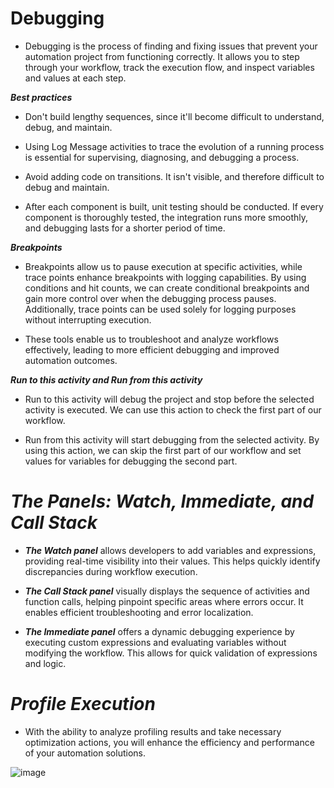 # Debugging 

- Debugging is the process of finding and fixing issues that prevent your automation project from functioning correctly. It allows you to step through your workflow, track the execution flow, and inspect variables and values at each step.

  

***Best practices***


- Don't build lengthy sequences, since it'll become difficult to understand, debug, and maintain.


- Using Log Message activities to trace the evolution of a running process is essential for supervising, diagnosing, and debugging a process.


- Avoid adding code on transitions. It isn't visible, and therefore difficult to debug and maintain.


- After each component is built, unit testing should be conducted. If every component is thoroughly tested, the integration runs more smoothly, and debugging lasts for a shorter period of time.




***Breakpoints*** 


- Breakpoints allow us to pause execution at specific activities, while trace points enhance breakpoints with logging capabilities. By using conditions and hit counts, we can create conditional breakpoints and gain more control over when the debugging process pauses. Additionally, trace points can be used solely for logging purposes without interrupting execution. 

- These tools enable us to troubleshoot and analyze workflows effectively, leading to more efficient debugging and improved automation outcomes. 



***Run to this activity and Run from this activity***

 

- Run to this activity will debug the project and stop before the selected activity is executed. We can use this action to check the first part of our workflow.

 

- Run from this activity will start debugging from the selected activity. By using this action, we can skip the first part of our workflow and set values for variables for debugging the second part.




 # ***The Panels: Watch, Immediate, and Call Stack***



- ***The Watch panel*** allows developers to add variables and expressions, providing real-time visibility into their values. This helps quickly identify discrepancies during workflow execution. 


- ***The Call Stack panel*** visually displays the sequence of activities and function calls, helping pinpoint specific areas where errors occur. It enables efficient troubleshooting and error localization. 


- ***The Immediate panel*** offers a dynamic debugging experience by executing custom expressions and evaluating variables without modifying the workflow. This allows for quick validation of expressions and logic. 


# ***Profile Execution***



- With the ability to analyze profiling results and take necessary optimization actions, you will enhance the efficiency and performance of your automation solutions.


![image](https://github.com/yaagmurss/AdvancedRPADeveloperCertificationTrainingNotes/assets/52479605/363f007d-029b-45cb-84b9-beeb816f9c0c)











